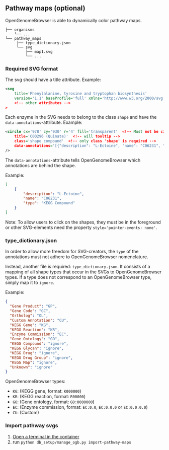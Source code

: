 ## Pathway maps (optional)


OpenGenomeBrowser is able to dynamically color pathway maps.

````
├── organisms
    └── ...
└── pathway_maps
     ├── type_dictionary.json
     └── svg
         ├── map1.svg
         └── ...
````


### Required SVG format

The svg should have a title attribute. Example:

```xml
<svg
    title='Phenylalanine, tyrosine and tryptophan biosynthesis'
    version='1.1' baseProfile='full' xmlns='http://www.w3.org/2000/svg' xmlns:xlink='http://www.w3.org/1999/xlink'
    <!-- other attributes -->
>
```


Each enzyme in the SVG needs to belong to the class `shape` and have the `data-annotations`-attribute. Example:

```xml
<circle cx='978' cy='930' r='4' fill='transparent'  <!-- Must not be circle, can be any other SVG element -->
    title='C00296 (Quinate)'  <!-- will tooltip -->
    class='shape compound'  <!-- only class 'shape' is required -->
    data-annotations='[{"description": "L-Ectoine", "name": "C06231", "type": "KEGG Compound"}]'>  <!-- see below -->
/>
```

The `data-annotations`-attribute tells OpenGenomeBrowser which annotations are behind the shape. 

Example:

```json
[
    {
        "description": "L-Ectoine", 
        "name": "C06231", 
        "type": "KEGG Compound"
    }
]
```

Note: To allow users to click on the shapes, they must be in the foreground or other SVG-elements need the property `style='pointer-events: none'`.


### type_dictionary.json

In order to allow more freedom for SVG-creators, the `type` of the annotations must not adhere to OpenGenomeBrowser nomenclature.

Instead, another file is required: `type_dictionary.json`. 
It consists of a mapping of all shape types that occur in the SVGs to OpenGenomeBrowser types.
If a type does not correspond to an OpenGenomeBrowser type, simply map it to `ignore`.


Example:

```json
{
  "Gene Product": "GP",
  "Gene Code": "GC",
  "Ortholog": "OL",
  "Custom Annotation": "CU",
  "KEGG Gene": "KG",
  "KEGG Reaction": "KR",
  "Enzyme Commission": "EC",
  "Gene Ontology": "GO",
  "KEGG Compound": "ignore",
  "KEGG Glycan": "ignore",
  "KEGG Drug": "ignore",
  "KEGG Drug Group": "ignore",
  "KEGG Map": "ignore",
  "Unknown": "ignore"
}
```

OpenGenomeBrowser types:
* `KG`: (KEGG gene, format: `K000000`)
* `KR`: (KEGG reaction, format: `R00000`)
* `GO`: (Gene ontology, format: `GO:0000000`)
* `EC`: (Enzyme commission, format: `EC:0.0`, `EC:0.0.0` or `EC:0.0.0.0`)
* `CU`: (Custom)


### Import pathway svgs

1.  [Open a terminal in the container](https://github.com/opengenomebrowser/opengenomebrowser-docker-template#open-a-terminal-in-the-container)
1.  run `python db_setup/manage_ogb.py import-pathway-maps`

